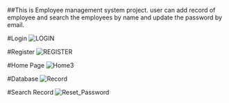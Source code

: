 ##This is Employee management system project. user can add record of employee and search the employees by name and update the password by email.

#Login
![LOGIN](https://user-images.githubusercontent.com/55952559/87038554-8a5cfc80-c20b-11ea-92ed-fba85c5dd976.png)

#Register
![REGISTER](https://user-images.githubusercontent.com/55952559/87038562-8c26c000-c20b-11ea-8dff-ac02716a5d40.png)

#Home Page
![Home3](https://user-images.githubusercontent.com/55952559/87038576-91840a80-c20b-11ea-8054-b80820c197b6.png)

#Database
![Record](https://user-images.githubusercontent.com/55952559/87038593-9779eb80-c20b-11ea-88ed-e98c1b0cbacc.png)

#Search Record
![Reset_Password](https://user-images.githubusercontent.com/55952559/87038604-9cd73600-c20b-11ea-8eae-f95415aa6444.png)
